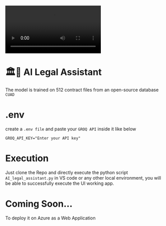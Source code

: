 ![AI-Legal-Assistant](AI-Legal-Assistant-Azure.mp4)

# 🏛️💬 AI Legal Assistant

The model is trained on 512 contract files from an open-source database `CUAD`

# .env

create a `.env file` and paste your `GROQ API` inside it like below

` GROQ_API_KEY="Enter your API key" `

# Execution

Just clone the Repo and directly execute the python script `AI_legal_assistant.py` in VS code or any other local environment, you will be able to successfully execute the UI working app.

# Coming Soon...

To deploy it on Azure as a Web Application


